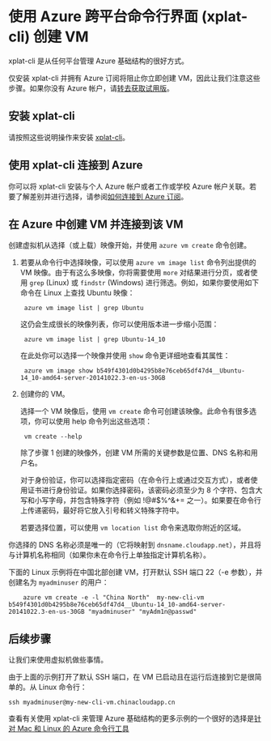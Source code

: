 ﻿<properties
   pageTitle="如何使用 xplat-cli 创建 Azure 虚拟机"
   description="本主题介绍如何在任何平台上安装 xplat-cli、如何使用它连接到你的 Azure 帐户，以及如何从 xplat-cli 创建 VM。"
   services="virtual-machines"
   documentationCenter="virtual-machines"
   authors="squillace"
   manager="timlt"
   editor="tysonn"/>


# 使用 Azure 跨平台命令行界面 (xplat-cli) 创建 VM
xplat-cli 是从任何平台管理 Azure 基础结构的很好方式。

仅安装 xplat-cli 并拥有 Azure 订阅将阻止你立即创建 VM，因此让我们注意这些步骤。如果你没有 Azure 帐户，请[转去获取试用版](/pricing/1rmb-trial/)。

## 安装 xplat-cli

请按照这些说明操作来安装 [xplat-cli](/documentation/articles/xplat-cli/#install)。

## 使用 xplat-cli 连接到 Azure

你可以将 xplat-cli 安装与个人 Azure 帐户或者工作或学校 Azure 帐户关联。若要了解差别并进行选择，请参阅[如何连接到 Azure 订阅](/documentation/articles/xplat-cli/#configure)。

## 在 Azure 中创建 VM 并连接到该 VM

创建虚拟机从选择（或上载）映像开始，并使用  `azure vm create` 命令创建。

1. 若要从命令行中选择映像，可以使用  `azure vm image list` 命令列出提供的 VM 映像。由于有这么多映像，你将需要使用  `more` 对结果进行分页，或者使用  `grep` (Linux) 或  `findstr` (Windows) 进行筛选。例如，如果你要使用如下命令在 Linux 上查找 Ubuntu 映像：

        azure vm image list | grep Ubuntu

    这仍会生成很长的映像列表，你可以使用版本进一步缩小范围：

        azure vm image list | grep Ubuntu-14_10

    在此处你可以选择一个映像并使用  `show` 命令更详细地查看其属性：

        azure vm image show b549f4301d0b4295b8e76ceb65df47d4__Ubuntu-14_10-amd64-server-20141022.3-en-us-30GB

2. 创建你的 VM。

    选择一个 VM 映像后，使用  `vm create` 命令可创建该映像。此命令有很多选项，你可以使用 help 命令列出这些选项：

        vm create --help

    除了步骤 1 创建的映像外，创建 VM 所需的关键参数是位置、DNS 名称和用户名。

    对于身份验证，你可以选择指定密码（在命令行上或通过交互方式），或者使用证书进行身份验证。如果你选择密码，该密码必须至少为 8 个字符、包含大写和小写字母，并包含特殊字符（例如  !@#$%^&+= 之一）。如果要在命令行上传递密码，最好将它放入引号和转义特殊字符中。

    若要选择位置，可以使用  `vm location list` 命令来选取你附近的区域。

  你选择的 DNS 名称必须是唯一的（它将映射到  `dnsname.cloudapp.net`），并且将与计算机名称相同（如果你未在命令行上单独指定计算机名称）。  

   下面的 Linux 示例将在中国北部创建 VM，打开默认 SSH 端口 22（-e 参数），并创建名为  `myadminuser` 的用户：

        azure vm create -e -l "China North"  my-new-cli-vm b549f4301d0b4295b8e76ceb65df47d4__Ubuntu-14_10-amd64-server-20141022.3-en-us-30GB "myadminuser" "myAdm1n@passwd"

## 后续步骤

让我们来使用虚拟机做些事情。 

由于上面的示例打开了默认 SSH 端口，在 VM 已启动且在运行后连接到它是很简单的。从 Linux 命令行：

    ssh myadminuser@my-new-cli-vm.chinacloudapp.cn

查看有关使用 xplat-cli 来管理 Azure 基础结构的更多示例的一个很好的选择是[针对 Mac 和 Linux 的 Azure 命令行工具](/documentation/articles/virtual-machines-command-line-tools/)

<!--Image references-->
[5]: ./media/markdown-template-for-new-articles/octocats.png

<!--HONumber=50-->